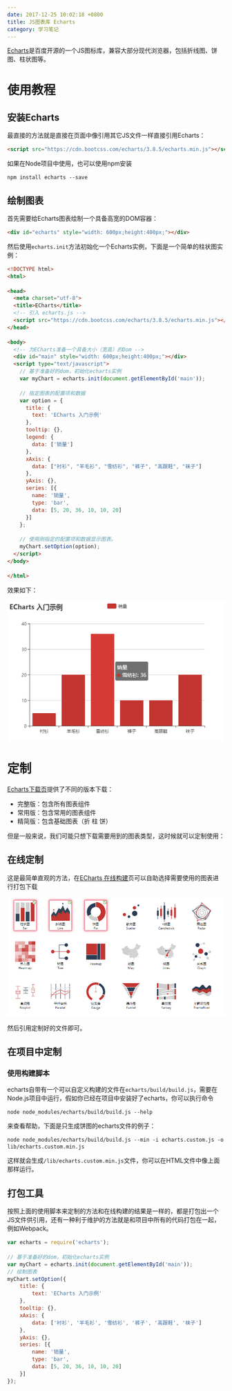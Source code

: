 ```yaml
---
date: 2017-12-25 10:02:18 +0800
title: JS图表库 Echarts
category: 学习笔记
---
```


[Echarts](http://echarts.baidu.com/index.html)是百度开源的一个JS图标库，兼容大部分现代浏览器，包括折线图、饼图、柱状图等。

# 使用教程

## 安装Echarts

最直接的方法就是直接在页面中像引用其它JS文件一样直接引用Echarts：

```html
<script src="https://cdn.bootcss.com/echarts/3.8.5/echarts.min.js"></script>
```

如果在Node项目中使用，也可以使用npm安装

```
npm install echarts --save
```
<!-- more -->
## 绘制图表

首先需要给Echarts图表绘制一个具备高宽的DOM容器：

```html
<div id="echarts" style="width: 600px;height:400px;"></div>
```

然后使用`echarts.init`方法初始化一个Echarts实例，下面是一个简单的柱状图实例：

```html
<!DOCTYPE html>
<html>

<head>
  <meta charset="utf-8">
  <title>ECharts</title>
  <!-- 引入 echarts.js -->
  <script src="https://cdn.bootcss.com/echarts/3.8.5/echarts.min.js"></script>
</head>

<body>
  <!-- 为ECharts准备一个具备大小（宽高）的Dom -->
  <div id="main" style="width: 600px;height:400px;"></div>
  <script type="text/javascript">
    // 基于准备好的dom，初始化echarts实例
    var myChart = echarts.init(document.getElementById('main'));

    // 指定图表的配置项和数据
    var option = {
      title: {
        text: 'ECharts 入门示例'
      },
      tooltip: {},
      legend: {
        data: ['销量']
      },
      xAxis: {
        data: ["衬衫", "羊毛衫", "雪纺衫", "裤子", "高跟鞋", "袜子"]
      },
      yAxis: {},
      series: [{
        name: '销量',
        type: 'bar',
        data: [5, 20, 36, 10, 10, 20]
      }]
    };

    // 使用刚指定的配置项和数据显示图表。
    myChart.setOption(option);
  </script>
</body>

</html>
```

效果如下：

![](/pics/2017/12/2501.png)

# 定制

[Echarts下载页](http://echarts.baidu.com/download.html)提供了不同的版本下载：

- 完整版：包含所有图表组件
- 常用版：包含常用的图表组件
- 精简版：包含基础图表（折 柱 饼）

但是一般来说，我们可能只想下载需要用到的图表类型，这时候就可以定制使用：

## 在线定制

这是最简单直观的方法，在[ECharts 在线构建](http://echarts.baidu.com/builder.html)页可以自助选择需要使用的图表进行打包下载

![](/pics/2017/12/2502.png)

然后引用定制好的文件即可。

## 在项目中定制

### 使用构建脚本

echarts自带有一个可以自定义构建的文件在`echarts/build/build.js`，需要在Node.js项目中运行，假如你已经在项目中安装好了echarts，你可以执行命令

```
node node_modules/echarts/build/build.js --help
```

来查看帮助，下面是只生成饼图的echarts文件的例子：

```
node node_modules/echarts/build/build.js --min -i echarts.custom.js -o lib/echarts.custom.min.js
```

这样就会生成`/lib/echarts.custom.min.js`文件，你可以在HTML文件中像上面那样运行。

## 打包工具

按照上面的使用脚本来定制的方法和在线构建的结果是一样的，都是打包出一个JS文件供引用，还有一种利于维护的方法就是和项目中所有的代码打包在一起，例如Webpack。

```js
var echarts = require('echarts');

// 基于准备好的dom，初始化echarts实例
var myChart = echarts.init(document.getElementById('main'));
// 绘制图表
myChart.setOption({
    title: {
        text: 'ECharts 入门示例'
    },
    tooltip: {},
    xAxis: {
        data: ['衬衫', '羊毛衫', '雪纺衫', '裤子', '高跟鞋', '袜子']
    },
    yAxis: {},
    series: [{
        name: '销量',
        type: 'bar',
        data: [5, 20, 36, 10, 10, 20]
    }]
});
```